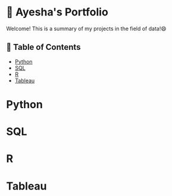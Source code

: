 # 💼 Ayesha's Portfolio

Welcome! This is a summary of my projects in the field of data!😄

## 📑 Table of Contents

- [Python](#python)
- [SQL](#sql)
- [R](#r)
- [Tableau](#tableau)

# Python

# SQL

# R


# Tableau

